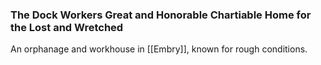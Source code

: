 ### The Dock Workers Great and Honorable Chartiable Home for the Lost and Wretched

An orphanage and workhouse in [[Embry]], known for rough conditions.